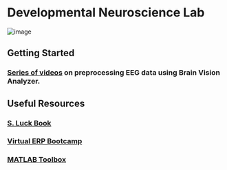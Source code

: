 # Developmental Neuroscience Lab

![image](https://user-images.githubusercontent.com/81769550/117694467-2db0d200-b18d-11eb-8a67-48c89e471847.png)

## Getting Started
 
### [Series of videos](https://jonahkember.github.io/Developmental-Neuroscience-Lab-Toolbox/Preprocessing_Videos) on preprocessing EEG data using Brain Vision Analyzer.

## Useful Resources
### [S. Luck Book](https://github.com/JonahKember/Developmental-Neuroscience-Lab-Toolbox/tree/gh-pages/Luck-Book)
### [Virtual ERP Bootcamp](https://courses.erpinfo.org/courses/Intro-to-ERPs)
### [MATLAB Toolbox](https://github.com/JonahKember/Developmental-Neuroscience-Lab-Toolbox)
